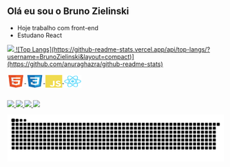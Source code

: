  ## Olá eu sou o Bruno Zielinski


- Hoje trabalho com front-end
- Estudano React

 <div>
  <a href="https://github.com/BrunoZielinski">
  <img height="180em" src="https://github-readme-stats.vercel.app/api?username=BrunoZielinski&show_icons=true&theme=dracula&include_all_commits=true&count_private=true"/>
  ![Top Langs](https://github-readme-stats.vercel.app/api/top-langs/?username=BrunoZielinski&layout=compact)](https://github.com/anuraghazra/github-readme-stats)
</div>

<div style="display: inline_block"><br>
  <img align="center" alt="Bruno-HTML" height="30" width="40" src="https://raw.githubusercontent.com/devicons/devicon/master/icons/html5/html5-original.svg">
  <img align="center" alt="Bruno-CSS" height="30" width="40" src="https://raw.githubusercontent.com/devicons/devicon/master/icons/css3/css3-original.svg">
  <img align="center" alt="Bruno-Js" height="30" width="40" src="https://raw.githubusercontent.com/devicons/devicon/master/icons/javascript/javascript-plain.svg">
  <img align="center" alt="Bruno-React" height="30" width="40" src="https://raw.githubusercontent.com/devicons/devicon/master/icons/react/react-original.svg">
 </div>
 
 ##
 
<div>
  <a href="https://www.instagram.com/brunozielinski/" target="_blank">
   <img src="https://img.shields.io/badge/-Instagram-%23E4405F?style=for-the-badge&logo=instagram&logoColor=white"
     target="_blank">
 </a>
 <a href="https://www.twitch.tv/brunokunbr" target="_blank">
   <img src="https://img.shields.io/badge/Twitch-9146FF?style=for-the-badge&logo=twitch&logoColor=white" target="_blank">
 </a>
 <a href="mailto:brunozie26@gmail.com">
   <img src="https://img.shields.io/badge/-Gmail-%23333?style=for-the-badge&logo=gmail&logoColor=white" target="_blank">
 </a>
 <a href="https://www.linkedin.com/in/brunozielinski/" target="_blank">
   <img src="https://img.shields.io/badge/-LinkedIn-%230077B5?style=for-the-badge&logo=linkedin&logoColor=white"
     target="_blank">
 </a>
  
  ![Snake animation](https://github.com/BrunoZielinski/BrunoZielinski/blob/output/github-contribution-grid-snake.svg)
</div>
